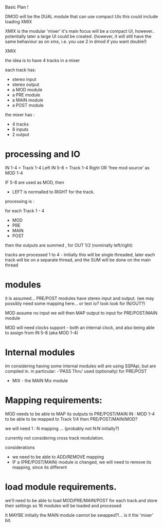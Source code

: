 Basic Plan ! 



DMOD will be the DUAL module that can use compact UIs
this could include loading XMIX


XMIX is the modular 'mixer'
it's main focus will be a compact UI, however.. potentially later a large UI could be created.
(however, it will still have the same behaviour as on xmx, i.e. you use 2 in dmod if you want double!)



XMIX 

the idea is to have 4 tracks in a mixer


each track has: 
- stereo input
- stereo output 
- a MOD module 
- a PRE module
- a MAIN module
- a POST module

the mixer has : 
- 4 tracks
- 8 inputs 
- 2 output

# processing and IO

IN 1-4 = Track 1-4 Left 
IN 5-8 = Track 1-4 Right OR 'free mod source' as MOD 1-4

IF 5-8 are used as MOD, then 
- LEFT is normalled to RIGHT for the track.

processing is : 

for each Track 1 - 4
- MOD
- PRE
- MAIN 
- POST

then the outputs are summed , for OUT 1/2 (nominally left/right)

tracks are processed 1 to 4 - initially this will be single threaded, 
later each track will be on a separate thread, and the SUM will be done on the main thread

# modules 

it is assumed...
PRE/POST modules have stereo input and output.
(we may possibly need some mapping here... or text io? look look for IN/OUT?) 

MOD 
assume no input
we will then MAP output to input for PRE/POST/MAIN module

MOD will need clocks support - 
both an internal clock, and also being able to assign from IN 5-8 (aka MOD 1-4) 




# Internal modules 
Im considering having some internal modules will are using SSPApi, but are compiled in.
in particular: 
-'PASS Thru' used (optionally) for PRE/POST
- MIX - the MAIN Mix module



# Mapping requirements:
MOD needs to be able to MAP its outputs to PRE/POST/MAIN
IN : MOD 1-4 to be able to be mapped to Track 1/4 then PRE/POST/MAIN/MOD?

we will need 1 : N mapping ... 
(probably not N:N initially?) 

currently not considering cross track modulation.


considerations
- we need to be able to ADD/REMOVE mapping
- IF a (PRE/POST/MAIN) module is changed, we will need to remove its mapping, since its different 



# load module requirements.
we'll need to be able to load MOD/PRE/MAIN/POST for each track.and store their settings
so 16 modules will be loaded and processed

It MAYBE initially the MAIN module cannot be swapped?!... is it the 'mixer' bit.





